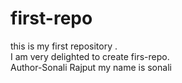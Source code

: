 # first-repo
this is my first repository .<br>
I am very delighted to create firs-repo.<br>
Author-Sonali Rajput
my name is sonali
